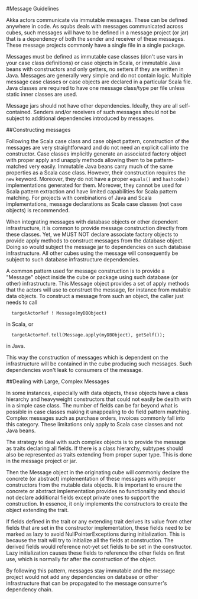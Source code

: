
#Message Guidelines

Akka actors communicate via immutable messages. These can be defined anywhere in code. As squbs deals with messages
communicated across cubes, such messages will have to be defined in a message project (or jar) that is a dependency
of both the sender and receiver of these messages. These message projects commonly have a single file in a single
package.

Messages must be defined as immutable case classes (don't use vars in your case class definitions) or case objects in Scala, or immutable Java beans with constructors and only getters, no setters if they are written in Java.
Messages are generally very simple and do not contain logic. Multiple message case classes or case objects
are declared in a particular Scala file. Java classes are required to have one message class/type per file unless static inner classes are used.

Message jars should not have other dependencies. Ideally, they are all self-contained. Senders and/or receivers of such
messages should not be subject to additional dependencies introduced by messages.

##Constructing messages

Following the Scala case class and case object pattern, construction of the messages are very straightforward and do not
need an explicit call into the constructor. Case classes implicitly generate an associated factory object with proper
apply and unapply methods allowing them to be pattern-matched very easily. Immutable Java beans carry much of the same properties as a Scala case class. However, their construction requires the `new` keyword. Moreover, they do not have a proper `equals()` and `hashcode()` implementations generated for them. Moreover, they cannot be used for Scala pattern extraction and have limited capabilities for Scala pattern matching. For projects with combinations of Java and Scala implementations, message declarations as Scala case classes (not case objects) is recommended.

When integrating messages with database objects or other dependent infrastructure, it is common to provide message
construction directly from these classes. Yet, we MUST NOT declare associate factory objects to provide apply methods
to construct messages from the database object. Doing so would subject the message jar to dependencies on such database
infrastructure. All other cubes using the message will consequently be subject to such database infrastructure
dependencies.

A common pattern used for message construction is to provide a "Message" object inside the cube or package using
such database (or other) infrastructure. This Message object provides a set of apply methods that
the actors will use to construct the message, for instance from mutable data objects. To construct a message from such
an object, the caller just needs to call

```
  targetActorRef ! Message(myDBObject)
```

in Scala, or

```
  targetActorRef.tell(Message.apply(myDBObject), getSelf());
```

in Java.

This way the construction of messages which is dependent on the infrastructure will be contained in the cube producing
such messages. Such dependencies won't leak to consumers of the message.

##Dealing with Large, Complex Messages

In some instances, especially with data objects, these objects have a class hierarchy and heavyweight constructors
that could not easily be dealth with in a simple case class. The number of fields can be far beyond what is possible in
case classes making it unappealing to do field pattern matching. Complex messages such as purchase orders, invoices
commonly fall into this category. These limitations only apply to Scala case classes and not Java beans.

The strategy to deal with such complex objects is to provide the message as traits declaring all fields. If there
is a class hierarchy, subtypes should also be represented as traits extending from proper super type. This is done
in the message project or jar.

Then the Message object in the originating cube will commonly declare the concrete (or abstract) implementation of
these messages with proper constructors from the mutable data objects. It is important to ensure the concrete or
abstract implementation provides no functionality and should not declare additional fields except private ones
to support the construction. In essence, it only implements the constructors to create the object extending the trait.

If fields defined in the trait or any extending trait derives its value from other fields that are set in the
constructor implementation, these fields need to be marked as lazy to avoid NullPointerExceptions during initialization.
This is because the trait will try to initialize all the fields at construction. The derived fields would reference
not-yet set fields to be set in the constructor. Lazy initialization causes these fields to reference the other fields
on first use, which is normally far after the construction of the object.

By following this pattern, messages stay immutable and the message project would not add any dependencies on database
or other infrastructure that can be propagated to the message consumer's dependency chain.
